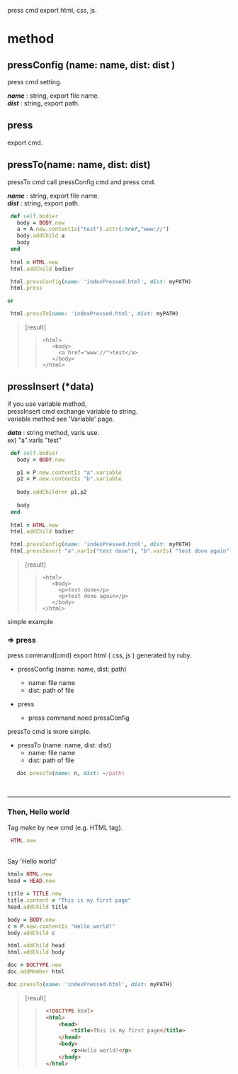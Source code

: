 press cmd export html, css, js.

# method

## pressConfig (name: name, dist: dist )
press cmd setting.

*__name__* : string, export file name.  
*__dist__* : string, export path.

## press
export cmd.

## pressTo(name: name, dist: dist)
pressTo cmd call pressConfig cmd and press cmd.

*__name__* : string, export file name.  
*__dist__* : string, export path.

 ```ruby
  def self.bodier
    body = BODY.new
    a = A.new.contentIs("test").attr(:href,"www://")
    body.addChild a
    body
  end
  
  html = HTML.new
  html.addChild bodier

  html.pressConfig(name: 'indexPressed.html', dist: myPATH)
  html.press

or 

  html.pressTo(name: 'indexPressed.html', dist: myPATH)

 ```
>[result]
>>```
>><html>
>>    <body>
>>	    <a href="www://">test</a>
>>    </body>
>></html>
>>```
	
## pressInsert (*data)
if you use variable method,   
pressInsert cmd exchange variable to string.  
variable method see 'Variable' page.  

*__data__* : string method, varIs use.  
ex) "a".varIs "test"


 ```ruby
  def self.bodier
    body = BODY.new    

    p1 = P.new.contentIs "a".variable
    p2 = P.new.contentIs "b".variable
    
    body.addChildren p1,p2
    
    body
  end
  
  html = HTML.new
  html.addChild bodier

  html.pressConfig(name: 'indexPressed.html', dist: myPATH)
  html.pressInsert "a".varIs("test done"), "b".varIs( "test done again")

 ```
>[result]
>>```
>><html>
>>    <body>
>>   	<p>test done</p>
>>	    <p>test done again</p>
>>    </body>
>></html>
>>```


simple example


### => press

press command(cmd) export html ( css,  js ) generated by ruby.


+ pressConfig (name: name, dist: path)
	+ 	name: file name
	+ dist: path of file

+ press
	+ press command need pressConfig


pressTo cmd is more simple.

+ pressTo (name: name, dist: dist)
	+ name: file name
	+ dist: path of file

 ```ruby
	doc.pressTo(name: n, dist: ~/path)
 ```

 <br>

---
### Then, Hello world

Tag make by new cmd (e.g. HTML tag).

 ```ruby
  HTML.new
 ```

<br>
Say 'Hello world'


```ruby
html= HTML.new
head = HEAD.new

title = TITLE.new
title.content = "This is my first page"
head.addChild title

body = BODY.new
c = P.new.contentIs "Hello world!"
body.addChild c

html.addChild head
html.addChild body

doc = DOCTYPE.new
doc.addMember html

doc.pressTo(name: 'indexPressed.html', dist: myPATH)

```

>[result]
>>```html
>>	<!DOCTYPE html>
>>	<html>
>>		<head>
>>			<title>This is my first page</title>
>>		</head>
>>		<body>
>>			<p>Hello world!</p>
>>		</body>
>>	</html>
>>```
